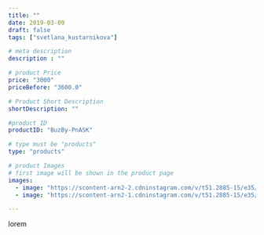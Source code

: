 ```yaml
---
title: ""
date: 2019-03-09
draft: false
tags: ["svetlana_kustarnikova"]

# meta description
description : ""

# product Price
price: "3000"
priceBefore: "3600.0"

# Product Short Description
shortDescription: ""

#product ID
productID: "BuzBy-PnASK"

# type must be "products"
type: "products"

# product Images
# first image will be shown in the product page
images:
  - image: "https://scontent-arn2-2.cdninstagram.com/v/t51.2885-15/e35/52038658_125537915195405_1394024955527906316_n.jpg?se=8&tp=1&_nc_ht=scontent-arn2-2.cdninstagram.com&_nc_cat=105&_nc_ohc=ezVHzNELAR8AX8zqXp9&oh=7ecd0b87d094b43213d28c3ab322a15b&oe=6069DE6E&ig_cache_key=MTk5NTk0Njk1ODA1ODkzMTMxNA%3D%3D.2"
  - image: "https://scontent-arn2-1.cdninstagram.com/v/t51.2885-15/e35/53330913_253864658823435_8619956145063676699_n.jpg?tp=1&_nc_ht=scontent-arn2-1.cdninstagram.com&_nc_cat=103&_nc_ohc=_bxFLGrV1PQAX9ZN_WD&oh=b00b06435a2eeb44e4673dc7f79c5cfb&oe=606A806C&ig_cache_key=MTk5NTk0Njk1ODA4Mzk3MzU5MA%3D%3D.2"

---
```

lorem
